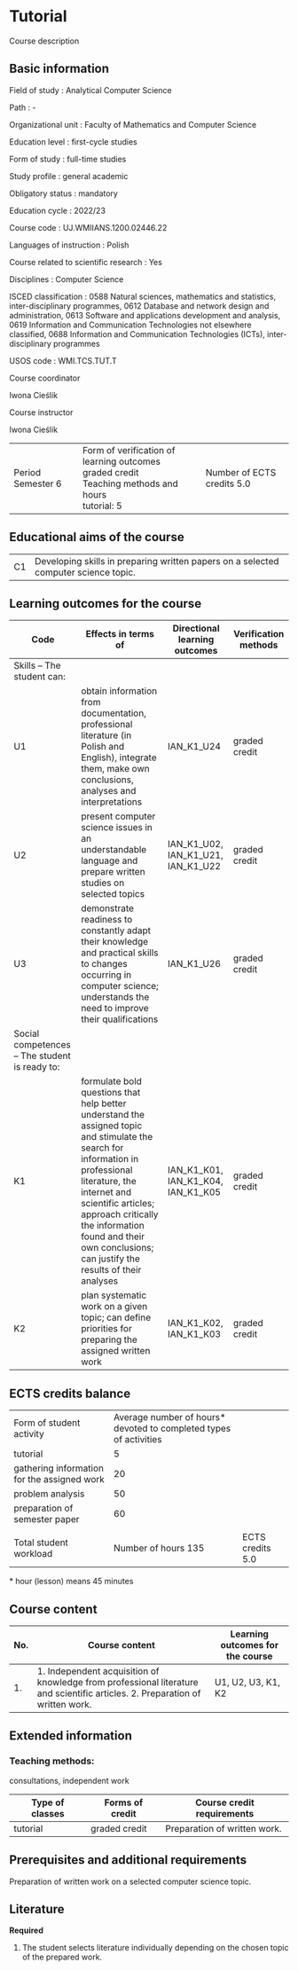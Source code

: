 # Tutorial

Course description

## Basic information

Field of study
:   Analytical Computer Science

Path
:   -

Organizational unit
:   Faculty of Mathematics and Computer Science

Education level
:   first-cycle studies

Form of study
:   full-time studies

Study profile
:   general academic

Obligatory status
:   mandatory

Education cycle
:   2022/23

Course code
:   UJ.WMIIANS.1200.02446.22

Languages of instruction
:   Polish

Course related to scientific research
:   Yes

Disciplines
:   Computer Science

ISCED classification
:   0588 Natural sciences, mathematics and statistics, inter-disciplinary programmes, 0612 Database and network design and administration, 0613 Software and applications development and analysis, 0619 Information and Communication Technologies not elsewhere classified, 0688  Information and Communication
Technologies (ICTs), inter-disciplinary
programmes

USOS code
:   WMI.TCS.TUT.T

Course coordinator

Iwona Cieślik

Course instructor

Iwona Cieślik

|  |  |  |
| --- | --- | --- |
| Period  Semester 6 | Form of verification of learning outcomes <br/> graded credit <br/> Teaching methods and hours  <br/> tutorial: 5 | Number of ECTS credits  5.0 |

## Educational aims of the course

|  |  |
| --- | --- |
| C1 | Developing skills in preparing written papers on a selected computer science topic. |

## Learning outcomes for the course

| Code | Effects in terms of | Directional learning outcomes | Verification methods |
| --- | --- | --- | --- |
| Skills – The student can: | | | |
| U1 | obtain information from documentation, professional literature (in Polish and English), integrate them, make own conclusions, analyses and interpretations | IAN\_K1\_U24 | graded credit |
| U2 | present computer science issues in an understandable language and prepare written studies on selected topics | IAN\_K1\_U02,   IAN\_K1\_U21,   IAN\_K1\_U22 | graded credit |
| U3 | demonstrate readiness to constantly adapt their knowledge and practical skills to changes occurring in computer science; understands the need to improve their qualifications | IAN\_K1\_U26 | graded credit |
| Social competences – The student is ready to: | | | |
| K1 | formulate bold questions that help better understand the assigned topic and stimulate the search for information in professional literature, the internet and scientific articles; approach critically the information found and their own conclusions; can justify the results of their analyses | IAN\_K1\_K01,   IAN\_K1\_K04,   IAN\_K1\_K05 | graded credit |
| K2 | plan systematic work on a given topic; can define priorities for preparing the assigned written work | IAN\_K1\_K02,   IAN\_K1\_K03 | graded credit |

## ECTS credits balance

|  |  |  |
| --- | --- | --- |
| Form of student activity | Average number of hours\* devoted to completed types of activities | |
| tutorial | 5 | |
| gathering information for the assigned work | 20 | |
| problem analysis | 50 | |
| preparation of semester paper | 60 | |
|  | | |
| Total student workload | Number of hours  135 | ECTS credits  5.0 |

\* hour (lesson) means 45 minutes

## Course content

| No. | Course content | Learning outcomes for the course |
| --- | --- | --- |
| 1. | 1. Independent acquisition of knowledge from professional literature and scientific articles.  2. Preparation of written work. | U1,   U2,   U3,   K1,   K2 |

## Extended information

### Teaching methods:

consultations, independent work

| Type of classes | Forms of credit | Course credit requirements |
| --- | --- | --- |
| tutorial | graded credit | Preparation of written work. |

## Prerequisites and additional requirements

Preparation of written work on a selected computer science topic.

## Literature

**Required** 

1. The student selects literature individually depending on the chosen topic of the prepared work.